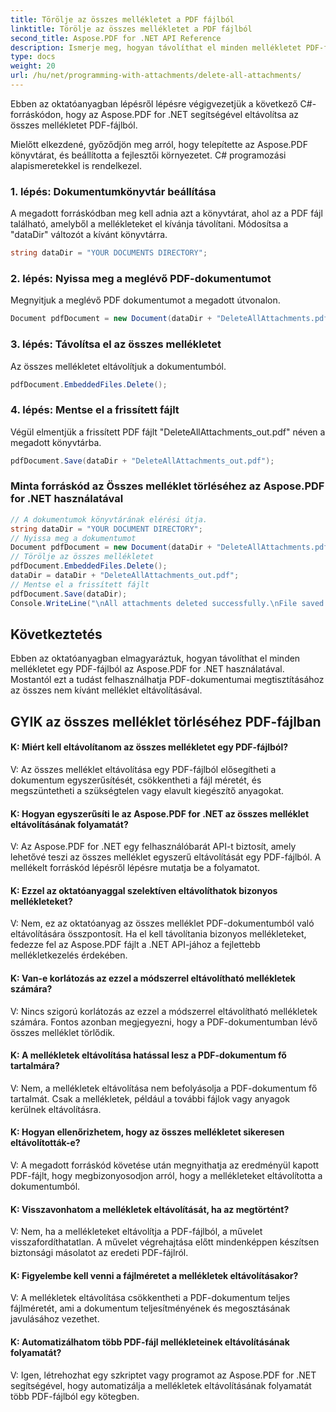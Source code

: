 ```yaml
---
title: Törölje az összes mellékletet a PDF fájlból
linktitle: Törölje az összes mellékletet a PDF fájlból
second_title: Aspose.PDF for .NET API Reference
description: Ismerje meg, hogyan távolíthat el minden mellékletet PDF-fájlból az Aspose.PDF for .NET segítségével. Lépésről lépésre szóló útmutató az egyszerű kezeléshez.
type: docs
weight: 20
url: /hu/net/programming-with-attachments/delete-all-attachments/
---
```

Ebben az oktatóanyagban lépésről lépésre végigvezetjük a következő C#-forráskódon, hogy az Aspose.PDF for .NET segítségével eltávolítsa az összes mellékletet PDF-fájlból.

Mielőtt elkezdené, győződjön meg arról, hogy telepítette az Aspose.PDF könyvtárat, és beállította a fejlesztői környezetet. C# programozási alapismeretekkel is rendelkezel.

### 1. lépés: Dokumentumkönyvtár beállítása

A megadott forráskódban meg kell adnia azt a könyvtárat, ahol az a PDF fájl található, amelyből a mellékleteket el kívánja távolítani. Módosítsa a "dataDir" változót a kívánt könyvtárra.

```csharp
string dataDir = "YOUR DOCUMENTS DIRECTORY";
```

### 2. lépés: Nyissa meg a meglévő PDF-dokumentumot

Megnyitjuk a meglévő PDF dokumentumot a megadott útvonalon.

```csharp
Document pdfDocument = new Document(dataDir + "DeleteAllAttachments.pdf");
```

### 3. lépés: Távolítsa el az összes mellékletet

Az összes mellékletet eltávolítjuk a dokumentumból.

```csharp
pdfDocument.EmbeddedFiles.Delete();
```

### 4. lépés: Mentse el a frissített fájlt

Végül elmentjük a frissített PDF fájlt "DeleteAllAttachments_out.pdf" néven a megadott könyvtárba.

```csharp
pdfDocument.Save(dataDir + "DeleteAllAttachments_out.pdf");
```

### Minta forráskód az Összes melléklet törléséhez az Aspose.PDF for .NET használatával 

```csharp
// A dokumentumok könyvtárának elérési útja.
string dataDir = "YOUR DOCUMENT DIRECTORY";
// Nyissa meg a dokumentumot
Document pdfDocument = new Document(dataDir + "DeleteAllAttachments.pdf");
// Törölje az összes mellékletet
pdfDocument.EmbeddedFiles.Delete();
dataDir = dataDir + "DeleteAllAttachments_out.pdf";
// Mentse el a frissített fájlt
pdfDocument.Save(dataDir);
Console.WriteLine("\nAll attachments deleted successfully.\nFile saved at " + dataDir);

```

## Következtetés

Ebben az oktatóanyagban elmagyaráztuk, hogyan távolíthat el minden mellékletet egy PDF-fájlból az Aspose.PDF for .NET használatával. Mostantól ezt a tudást felhasználhatja PDF-dokumentumai megtisztításához az összes nem kívánt melléklet eltávolításával.

## GYIK az összes melléklet törléséhez PDF-fájlban

#### K: Miért kell eltávolítanom az összes mellékletet egy PDF-fájlból?

V: Az összes melléklet eltávolítása egy PDF-fájlból elősegítheti a dokumentum egyszerűsítését, csökkentheti a fájl méretét, és megszüntetheti a szükségtelen vagy elavult kiegészítő anyagokat.

#### K: Hogyan egyszerűsíti le az Aspose.PDF for .NET az összes melléklet eltávolításának folyamatát?

V: Az Aspose.PDF for .NET egy felhasználóbarát API-t biztosít, amely lehetővé teszi az összes melléklet egyszerű eltávolítását egy PDF-fájlból. A mellékelt forráskód lépésről lépésre mutatja be a folyamatot.

#### K: Ezzel az oktatóanyaggal szelektíven eltávolíthatok bizonyos mellékleteket?

V: Nem, ez az oktatóanyag az összes melléklet PDF-dokumentumból való eltávolítására összpontosít. Ha el kell távolítania bizonyos mellékleteket, fedezze fel az Aspose.PDF fájlt a .NET API-jához a fejlettebb mellékletkezelés érdekében.

#### K: Van-e korlátozás az ezzel a módszerrel eltávolítható mellékletek számára?

V: Nincs szigorú korlátozás az ezzel a módszerrel eltávolítható mellékletek számára. Fontos azonban megjegyezni, hogy a PDF-dokumentumban lévő összes melléklet törlődik.

#### K: A mellékletek eltávolítása hatással lesz a PDF-dokumentum fő tartalmára?

V: Nem, a mellékletek eltávolítása nem befolyásolja a PDF-dokumentum fő tartalmát. Csak a mellékletek, például a további fájlok vagy anyagok kerülnek eltávolításra.

#### K: Hogyan ellenőrizhetem, hogy az összes mellékletet sikeresen eltávolították-e?

V: A megadott forráskód követése után megnyithatja az eredményül kapott PDF-fájlt, hogy megbizonyosodjon arról, hogy a mellékleteket eltávolította a dokumentumból.

#### K: Visszavonhatom a mellékletek eltávolítását, ha az megtörtént?

V: Nem, ha a mellékleteket eltávolítja a PDF-fájlból, a művelet visszafordíthatatlan. A művelet végrehajtása előtt mindenképpen készítsen biztonsági másolatot az eredeti PDF-fájlról.

#### K: Figyelembe kell venni a fájlméretet a mellékletek eltávolításakor?

V: A mellékletek eltávolítása csökkentheti a PDF-dokumentum teljes fájlméretét, ami a dokumentum teljesítményének és megosztásának javulásához vezethet.

#### K: Automatizálhatom több PDF-fájl mellékleteinek eltávolításának folyamatát?
V: Igen, létrehozhat egy szkriptet vagy programot az Aspose.PDF for .NET segítségével, hogy automatizálja a mellékletek eltávolításának folyamatát több PDF-fájlból egy kötegben.